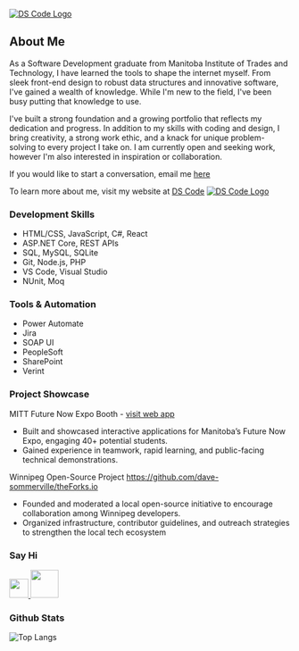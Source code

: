 [![DS Code Logo](https://ds-code.ca/image/site-preview.png)](https://ds-code.ca)

## About Me
As a Software Development graduate from Manitoba Institute of Trades and Technology, I have learned the tools to shape the internet myself. From sleek front-end design to robust data structures and innovative software, I've gained a wealth of knowledge. While I'm new to the field, I've been busy putting that knowledge to use.

I've built a strong foundation and a growing portfolio that reflects my dedication and progress. In addition to my skills with coding and design, I bring creativity, a strong work ethic, and a knack for unique problem-solving to every project I take on. I am currently open and seeking work, however I'm also interested in inspiration or collaboration.

If you would like to start a conversation, email me [here](mailto:dave.r.sommerville@outlook.com) 

To learn more about me, visit my website at [DS Code](https://ds-code.ca)
[![DS Code Logo](https://ds-code.ca/image/screenshot.png)](https://ds-code.ca)

### Development Skills
- HTML/CSS, JavaScript, C#, React
- ASP.NET Core, REST APIs
- SQL, MySQL, SQLite
- Git, Node.js, PHP
- VS Code, Visual Studio
- NUnit, Moq

### Tools & Automation
- Power Automate
- Jira
- SOAP UI
- PeopleSoft
- SharePoint
- Verint

### Project Showcase
MITT Future Now Expo Booth - [visit web app](https://dave-sommerville.github.io/code-breaker/)
- Built and showcased interactive applications for Manitoba’s Future Now Expo, engaging 40+ potential students.
- Gained experience in teamwork, rapid learning, and public-facing technical demonstrations.

Winnipeg Open-Source Project https://github.com/dave-sommerville/theForks.io
- Founded and moderated a local open-source initiative to encourage collaboration among Winnipeg developers.
- Organized infrastructure, contributor guidelines, and outreach strategies to strengthen the local tech ecosystem

### Say Hi
<a href="www.linkedin.com/in/dave-sommerville-2abb50326">
  <img src="https://cdn-icons-png.flaticon.com/512/1383/1383262.png" width="34" />
</a>
<a href="mailto:dave.r.sommerville@outlook.com">
  <img src="https://cdn-icons-png.flaticon.com/512/14247/14247398.png" width="50" />
</a>

### Github Stats
![Top Langs](https://github-readme-stats.vercel.app/api/top-langs/?username=dave-sommerville&layout=compact&theme=radical)

